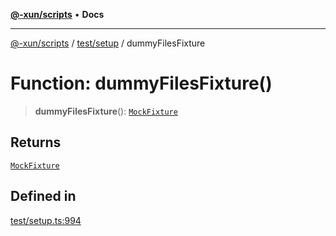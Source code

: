 [**@-xun/scripts**](../../../README.md) • **Docs**

***

[@-xun/scripts](../../../README.md) / [test/setup](../README.md) / dummyFilesFixture

# Function: dummyFilesFixture()

> **dummyFilesFixture**(): [`MockFixture`](../interfaces/MockFixture.md)

## Returns

[`MockFixture`](../interfaces/MockFixture.md)

## Defined in

[test/setup.ts:994](https://github.com/Xunnamius/xscripts/blob/0bf89cad7426062a1d0f1ed6b9e69c1e60c734aa/test/setup.ts#L994)
